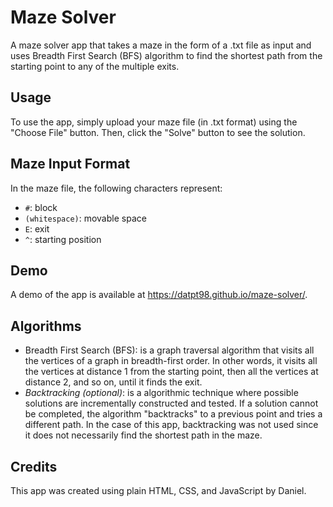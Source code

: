 # Maze Solver
A maze solver app that takes a maze in the form of a .txt file as input and uses Breadth First Search (BFS) algorithm to find the shortest path from the starting point to any of the multiple exits.

## Usage
To use the app, simply upload your maze file (in .txt format) using the "Choose File" button. Then, click the "Solve" button to see the solution.

## Maze Input Format
In the maze file, the following characters represent:

- `#`: block
- `(whitespace)`: movable space
- `E`: exit
- `^`: starting position

## Demo
A demo of the app is available at https://datpt98.github.io/maze-solver/.

## Algorithms
- Breadth First Search (BFS): is a graph traversal algorithm that visits all the vertices of a graph in breadth-first order. In other words, it visits all the vertices at distance 1 from the starting point, then all the vertices at distance 2, and so on, until it finds the exit.
- *Backtracking (optional)*: is a algorithmic technique where possible solutions are incrementally constructed and tested. If a solution cannot be completed, the algorithm "backtracks" to a previous point and tries a different path. In the case of this app, backtracking was not used since it does not necessarily find the shortest path in the maze.


## Credits
This app was created using plain HTML, CSS, and JavaScript by Daniel.